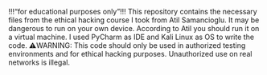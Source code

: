 !!!“for educational purposes only”!!!    This repository contains the necessary files from the ethical hacking course I took from Atil Samancioglu.
It may be dangerous to run on your own device. According to Atil you should run it on a virtual machine.
I used PyCharm as IDE and Kali Linux as OS to write the code.
⚠️WARNING: This code should only be used in authorized testing environments and for ethical hacking purposes. Unauthorized use on real networks is illegal.
